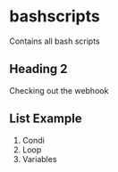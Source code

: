 # bashscripts
Contains all bash scripts

## Heading 2
Checking out the webhook 

## List Example
1.  Condi
2.  Loop
3.  Variables
